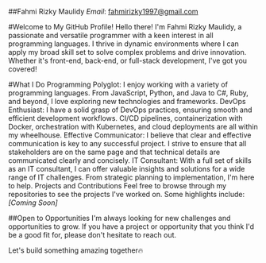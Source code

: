 ##Fahmi Rizky Maulidy
*Email*: fahmirizky1997@gmail.com

#Welcome to My GitHub Profile!
Hello there! I'm Fahmi Rizky Maulidy, a passionate and versatile programmer with a keen interest in all programming languages. I thrive in dynamic environments where I can apply my broad skill set to solve complex problems and drive innovation. Whether it's front-end, back-end, or full-stack development, I've got you covered!

#What I Do
Programming Polyglot: I enjoy working with a variety of programming languages. From JavaScript, Python, and Java to C#, Ruby, and beyond, I love exploring new technologies and frameworks.
DevOps Enthusiast: I have a solid grasp of DevOps practices, ensuring smooth and efficient development workflows. CI/CD pipelines, containerization with Docker, orchestration with Kubernetes, and cloud deployments are all within my wheelhouse.
Effective Communicator: I believe that clear and effective communication is key to any successful project. I strive to ensure that all stakeholders are on the same page and that technical details are communicated clearly and concisely.
IT Consultant: With a full set of skills as an IT consultant, I can offer valuable insights and solutions for a wide range of IT challenges. From strategic planning to implementation, I'm here to help.
Projects and Contributions
Feel free to browse through my repositories to see the projects I've worked on. Some highlights include:
*[Coming Soon]*

##Open to Opportunities
I'm always looking for new challenges and opportunities to grow. If you have a project or opportunity that you think I'd be a good fit for, please don't hesitate to reach out.

Let's build something amazing together🔥
